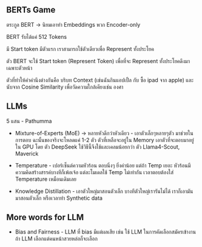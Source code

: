 ## BERTs Game

ตระกูล BERT -> นิยมเอาทำ Embeddings พวก Encoder-only

BERT รับได้แค่ 512 Tokens 

มี Start token มีตัวแรก เราสามารถใช้ตัวเดียวเพื่อ Represent ทั้งประโยค

ตัว BERT จะใช้ Start token <cls> (Represent Token) เพื่อที่จะ Represent ทั้งประโยคดึงมาเฉพาะตัวหน้า

ตัวที่ทำให้คำคำนึงต่างกันคือ บริบท Context (เช่นฉันกินแอปเปิ้ล กับ ซื้อ ipad จาก apple)
และนับจาก Cosine Similarity เพื่อวัดความใกล้เคียงเช่น องศา

## LLMs

5 แสน - Pathumma

* Mixture-of-Experts (MoE) -> หลายหัวดีกว่าหัวเดียว - เอาตัวเล็กๆหลายๆตัว มาช่วยในการตอบ ฉะนั้นของจริงจะโหลดแค่ 1-2 ตัว ตัวที่เหลือจะอยู่ใน Memory
เอาตัวที่จะตอบมาอยู่ใน GPU โดย ตัว DeepSeek ใช้วิธีนี้จึงใช้และเคลมน้อยกว่า ตัว Llama4-Scout, Maverick

* Temperature - เปอร์เซ็นต์ความหัวร้อน ตอบนิ่งๆ ยิ่งค่าน้อย แต่ถ้า Temp เยอะ หัวร้อนมีความคิดสร้างสรรค์บางทีก็เพ้อเจ้อ แต่ละโมเดลใช้ Temp ไม่เท่ากัน
เวลาตอบต้องใส่ Temperature เหมือนเดิมเลย

* Knowledge Distillation - เอาตัวใหญ่มาสอนตัวเล็ก บางทีตัวใหญ่เรารันไม่ได้ เราก็เอามันมาสอนตัวเล็ก หรือเวลาทำ Synthetic data

## More words for LLM

* Bias and Fairness - LLM ที่ bias มีแต่ผลเสีย เช่น ใช้ LLM ในการคัดเลือกสมัครเข้างาน ถ้า LLM เลือกแต่คนหน้าสวยหล่อก็จะเลือก

